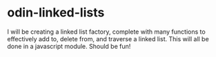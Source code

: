 # odin-linked-lists
I will be creating a linked list factory, complete with many functions
to effectively add to, delete from, and traverse a linked list. This will
all be done in a javascript module. Should be fun!

